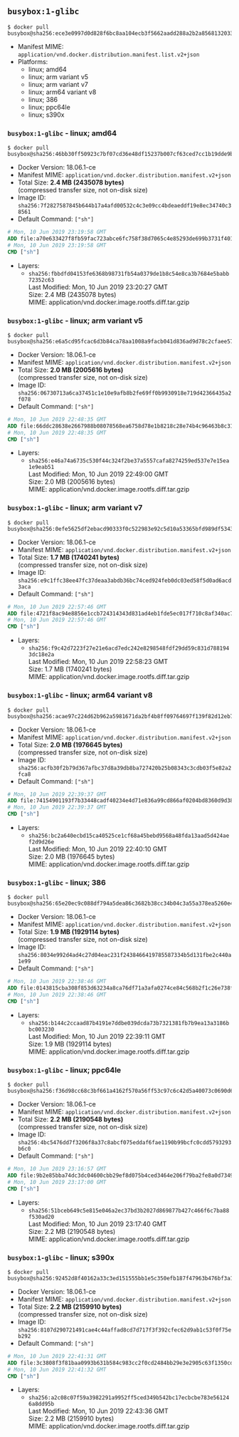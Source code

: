 ## `busybox:1-glibc`

```console
$ docker pull busybox@sha256:ece3e0997d0d828f6bc8aa104ecb3f5662aadd288a2b2a8568132033f4fe7b40
```

-	Manifest MIME: `application/vnd.docker.distribution.manifest.list.v2+json`
-	Platforms:
	-	linux; amd64
	-	linux; arm variant v5
	-	linux; arm variant v7
	-	linux; arm64 variant v8
	-	linux; 386
	-	linux; ppc64le
	-	linux; s390x

### `busybox:1-glibc` - linux; amd64

```console
$ docker pull busybox@sha256:46bb30ff50923c7bf07cd36e48df15237b007cf63ced7cc1b19dde9ba22275d2
```

-	Docker Version: 18.06.1-ce
-	Manifest MIME: `application/vnd.docker.distribution.manifest.v2+json`
-	Total Size: **2.4 MB (2435078 bytes)**  
	(compressed transfer size, not on-disk size)
-	Image ID: `sha256:7f2827587845b644b17a4afd00532c4c3e09cc4bdeaeddf19e8ec34740c38561`
-	Default Command: `["sh"]`

```dockerfile
# Mon, 10 Jun 2019 23:19:58 GMT
ADD file:a70e633427f8fb59fac723abce6fc758f38d7065c4e85293de699b3731f40167 in / 
# Mon, 10 Jun 2019 23:19:58 GMT
CMD ["sh"]
```

-	Layers:
	-	`sha256:fbbdfd04153fe6368b98731fb54a0379de1b8c54e8ca3b7684e5babb72352c63`  
		Last Modified: Mon, 10 Jun 2019 23:20:27 GMT  
		Size: 2.4 MB (2435078 bytes)  
		MIME: application/vnd.docker.image.rootfs.diff.tar.gzip

### `busybox:1-glibc` - linux; arm variant v5

```console
$ docker pull busybox@sha256:e6a5cd95fcac6d3b84ca78aa1008a9facb041d836ad9d78c2cfaee574e07ff3f
```

-	Docker Version: 18.06.1-ce
-	Manifest MIME: `application/vnd.docker.distribution.manifest.v2+json`
-	Total Size: **2.0 MB (2005616 bytes)**  
	(compressed transfer size, not on-disk size)
-	Image ID: `sha256:06730713a6ca37451c1e10e9afb8b2fe69ff0b9930918e719d42366435a2f078`
-	Default Command: `["sh"]`

```dockerfile
# Mon, 10 Jun 2019 22:48:35 GMT
ADD file:66ddc28638e2667988b08078568ea6758d78e1b8218c28e74b4c96463b8c3178 in / 
# Mon, 10 Jun 2019 22:48:35 GMT
CMD ["sh"]
```

-	Layers:
	-	`sha256:e46a74a6735c530f44c324f2be37a5557cafa8274259ed537e7e15ea1e9eab51`  
		Last Modified: Mon, 10 Jun 2019 22:49:00 GMT  
		Size: 2.0 MB (2005616 bytes)  
		MIME: application/vnd.docker.image.rootfs.diff.tar.gzip

### `busybox:1-glibc` - linux; arm variant v7

```console
$ docker pull busybox@sha256:0efe5625df2ebacd90333f0c522983e92c5d10a53365bfd989df5343e03fd444
```

-	Docker Version: 18.06.1-ce
-	Manifest MIME: `application/vnd.docker.distribution.manifest.v2+json`
-	Total Size: **1.7 MB (1740241 bytes)**  
	(compressed transfer size, not on-disk size)
-	Image ID: `sha256:e9c1ffc38ee47fc37deaa3abdb36bc74ced924feb0dc03ed58f5d0ad6acd3aca`
-	Default Command: `["sh"]`

```dockerfile
# Mon, 10 Jun 2019 22:57:46 GMT
ADD file:4721f8ac94e8856e1ccb724314343d831ad4eb1fde5ec017f710c8af340ac76a in / 
# Mon, 10 Jun 2019 22:57:46 GMT
CMD ["sh"]
```

-	Layers:
	-	`sha256:f9c42d7223f27e21e6acd7edc242e8298548fdf29dd59c831d7881943dc18e2a`  
		Last Modified: Mon, 10 Jun 2019 22:58:23 GMT  
		Size: 1.7 MB (1740241 bytes)  
		MIME: application/vnd.docker.image.rootfs.diff.tar.gzip

### `busybox:1-glibc` - linux; arm64 variant v8

```console
$ docker pull busybox@sha256:acae97c224d62b962a5981671da2bf4b8ff09764697f139f82d12eb7889e4c7d
```

-	Docker Version: 18.06.1-ce
-	Manifest MIME: `application/vnd.docker.distribution.manifest.v2+json`
-	Total Size: **2.0 MB (1976645 bytes)**  
	(compressed transfer size, not on-disk size)
-	Image ID: `sha256:acfb30f2b79d367afbc37d8a39db8ba727420b25b08343c3cdb03f5e82a2fca8`
-	Default Command: `["sh"]`

```dockerfile
# Mon, 10 Jun 2019 22:39:37 GMT
ADD file:74154901193f7b33448cadf40234e4d71e836a99cd866af0204bd8360d9d3833 in / 
# Mon, 10 Jun 2019 22:39:37 GMT
CMD ["sh"]
```

-	Layers:
	-	`sha256:bc2a640ecbd15ca40525ce1cf68a45bebd9568a48fda13aad5d424aef2d9d26e`  
		Last Modified: Mon, 10 Jun 2019 22:40:10 GMT  
		Size: 2.0 MB (1976645 bytes)  
		MIME: application/vnd.docker.image.rootfs.diff.tar.gzip

### `busybox:1-glibc` - linux; 386

```console
$ docker pull busybox@sha256:65e20ec9c088df794a5dea86c3682b38cc34b04c3a55a378ea5260e4744de47c
```

-	Docker Version: 18.06.1-ce
-	Manifest MIME: `application/vnd.docker.distribution.manifest.v2+json`
-	Total Size: **1.9 MB (1929114 bytes)**  
	(compressed transfer size, not on-disk size)
-	Image ID: `sha256:8034e992d4ad4c27d04eac231f2438466419785587334b5d131fbe2c440a1e99`
-	Default Command: `["sh"]`

```dockerfile
# Mon, 10 Jun 2019 22:38:46 GMT
ADD file:0143815cba308f853d63234a8ca76df71a3afa0274ce84c568b2f1c26e738f2e in / 
# Mon, 10 Jun 2019 22:38:46 GMT
CMD ["sh"]
```

-	Layers:
	-	`sha256:b144c2ccaad87b4191e7ddbe039dcda73b7321381fb7b9ea13a3186bbc003230`  
		Last Modified: Mon, 10 Jun 2019 22:39:11 GMT  
		Size: 1.9 MB (1929114 bytes)  
		MIME: application/vnd.docker.image.rootfs.diff.tar.gzip

### `busybox:1-glibc` - linux; ppc64le

```console
$ docker pull busybox@sha256:f36d98cc68c3bf661a4162f570a56ff53c97c6c42d5a40073c0690d6f3775831
```

-	Docker Version: 18.06.1-ce
-	Manifest MIME: `application/vnd.docker.distribution.manifest.v2+json`
-	Total Size: **2.2 MB (2190548 bytes)**  
	(compressed transfer size, not on-disk size)
-	Image ID: `sha256:4bc5476dd7f3206f8a37c8abcf075eddaf6fae1190b99bcfc0cdd5793293b6c0`
-	Default Command: `["sh"]`

```dockerfile
# Mon, 10 Jun 2019 23:16:57 GMT
ADD file:9b2e85bba74dc3dc04600cbb29ef8d075b4ced3464e206f79ba2fe8a0d734976 in / 
# Mon, 10 Jun 2019 23:17:00 GMT
CMD ["sh"]
```

-	Layers:
	-	`sha256:51bceb649c5e815e046a2ec37bd3b2027d869877b427c466f6c7ba88f530ad20`  
		Last Modified: Mon, 10 Jun 2019 23:17:40 GMT  
		Size: 2.2 MB (2190548 bytes)  
		MIME: application/vnd.docker.image.rootfs.diff.tar.gzip

### `busybox:1-glibc` - linux; s390x

```console
$ docker pull busybox@sha256:92452d8f40162a33c3ed151555bb1e5c350efb187f47963b476bf3a14b5bc85e
```

-	Docker Version: 18.06.1-ce
-	Manifest MIME: `application/vnd.docker.distribution.manifest.v2+json`
-	Total Size: **2.2 MB (2159910 bytes)**  
	(compressed transfer size, not on-disk size)
-	Image ID: `sha256:8107d290721491cae4c44affad8cd7d717f3f392cfec62d9ab1c53f0f75eb292`
-	Default Command: `["sh"]`

```dockerfile
# Mon, 10 Jun 2019 22:41:31 GMT
ADD file:3c3808f3f81baa0993b631b584c983cc2f0cd2484bb29e3e2905c63f1350cd81 in / 
# Mon, 10 Jun 2019 22:41:32 GMT
CMD ["sh"]
```

-	Layers:
	-	`sha256:a2c08c07f59a3982291a9952ff5ced349b542bc17ecbcbe783e561246a8dd95b`  
		Last Modified: Mon, 10 Jun 2019 22:43:36 GMT  
		Size: 2.2 MB (2159910 bytes)  
		MIME: application/vnd.docker.image.rootfs.diff.tar.gzip
